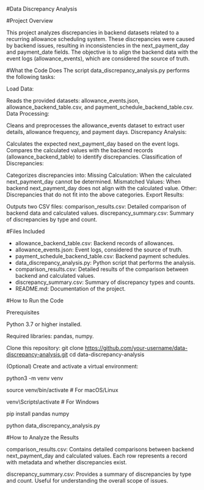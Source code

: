 #Data Discrepancy Analysis

#Project Overview

This project analyzes discrepancies in backend datasets related to a recurring allowance scheduling system. These discrepancies were caused by backend issues, resulting in inconsistencies in the next_payment_day and payment_date fields. The objective is to align the backend data with the event logs (allowance_events), which are considered the source of truth.

#What the Code Does
The script data_discrepancy_analysis.py performs the following tasks:

Load Data:

Reads the provided datasets: allowance_events.json, allowance_backend_table.csv, and payment_schedule_backend_table.csv.
Data Processing:

Cleans and preprocesses the allowance_events dataset to extract user details, allowance frequency, and payment days.
Discrepancy Analysis:

Calculates the expected next_payment_day based on the event logs.
Compares the calculated values with the backend records (allowance_backend_table) to identify discrepancies.
Classification of Discrepancies:

Categorizes discrepancies into:
Missing Calculation: When the calculated next_payment_day cannot be determined.
Mismatched Values: When backend next_payment_day does not align with the calculated value.
Other: Discrepancies that do not fit into the above categories.
Export Results:

Outputs two CSV files:
comparison_results.csv: Detailed comparison of backend data and calculated values.
discrepancy_summary.csv: Summary of discrepancies by type and count.


#Files Included
- allowance_backend_table.csv: Backend records of allowances.
- allowance_events.json: Event logs, considered the source of truth.
- payment_schedule_backend_table.csv: Backend payment schedules.
- data_discrepancy_analysis.py: Python script that performs the analysis.
- comparison_results.csv: Detailed results of the comparison between backend and calculated values.
- discrepancy_summary.csv: Summary of discrepancy types and counts.
- README.md: Documentation of the project.

#How to Run the Code

Prerequisites

Python 3.7 or higher installed.

Required libraries: pandas, numpy.


Clone this repository:
git clone https://github.com/your-username/data-discrepancy-analysis.git
cd data-discrepancy-analysis

(Optional) Create and activate a virtual environment:

python3 -m venv venv

source venv/bin/activate  # For macOS/Linux

venv\\Scripts\\activate   # For Windows

pip install pandas numpy

python data_discrepancy_analysis.py


#How to Analyze the Results

comparison_results.csv:
Contains detailed comparisons between backend next_payment_day and calculated values.
Each row represents a record with metadata and whether discrepancies exist.

discrepancy_summary.csv:
Provides a summary of discrepancies by type and count.
Useful for understanding the overall scope of issues.


